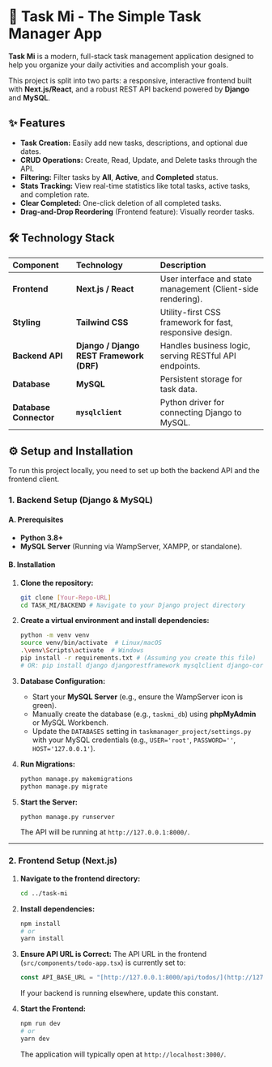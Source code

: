 
# 🚀 Task Mi - The Simple Task Manager App

**Task Mi** is a modern, full-stack task management application designed to help you organize your daily activities and accomplish your goals.

This project is split into two parts: a responsive, interactive frontend built with **Next.js/React**, and a robust REST API backend powered by **Django** and **MySQL**.

## ✨ Features

* **Task Creation:** Easily add new tasks, descriptions, and optional due dates.
* **CRUD Operations:** Create, Read, Update, and Delete tasks through the API.
* **Filtering:** Filter tasks by **All**, **Active**, and **Completed** status.
* **Stats Tracking:** View real-time statistics like total tasks, active tasks, and completion rate.
* **Clear Completed:** One-click deletion of all completed tasks.
* **Drag-and-Drop Reordering** (Frontend feature): Visually reorder tasks.

## 🛠️ Technology Stack

| Component | Technology | Description |
| :--- | :--- | :--- |
| **Frontend** | **Next.js / React** | User interface and state management (Client-side rendering). |
| **Styling** | **Tailwind CSS** | Utility-first CSS framework for fast, responsive design. |
| **Backend API** | **Django / Django REST Framework (DRF)** | Handles business logic, serving RESTful API endpoints. |
| **Database** | **MySQL** | Persistent storage for task data. |
| **Database Connector** | **`mysqlclient`** | Python driver for connecting Django to MySQL. |

## ⚙️ Setup and Installation

To run this project locally, you need to set up both the backend API and the frontend client.

### 1. Backend Setup (Django & MySQL)

#### A. Prerequisites

* **Python 3.8+**
* **MySQL Server** (Running via WampServer, XAMPP, or standalone).

#### B. Installation

1.  **Clone the repository:**
    ```bash
    git clone [Your-Repo-URL]
    cd TASK_MI/BACKEND # Navigate to your Django project directory
    ```

2.  **Create a virtual environment and install dependencies:**
    ```bash
    python -m venv venv
    source venv/bin/activate  # Linux/macOS
    .\venv\Scripts\activate  # Windows
    pip install -r requirements.txt # (Assuming you create this file)
    # OR: pip install django djangorestframework mysqlclient django-cors-headers
    ```

3.  **Database Configuration:**
    * Start your **MySQL Server** (e.g., ensure the WampServer icon is green).
    * Manually create the database (e.g., `taskmi_db`) using **phpMyAdmin** or MySQL Workbench.
    * Update the `DATABASES` setting in `taskmanager_project/settings.py` with your MySQL credentials (e.g., `USER='root'`, `PASSWORD=''`, `HOST='127.0.0.1'`).

4.  **Run Migrations:**
    ```bash
    python manage.py makemigrations
    python manage.py migrate
    ```

5.  **Start the Server:**
    ```bash
    python manage.py runserver
    ```
    The API will be running at `http://127.0.0.1:8000/`.

---

### 2. Frontend Setup (Next.js)

1.  **Navigate to the frontend directory:**
    ```bash
    cd ../task-mi 
    ```

2.  **Install dependencies:**
    ```bash
    npm install
    # or
    yarn install
    ```

3.  **Ensure API URL is Correct:**
    The API URL in the frontend (`src/components/todo-app.tsx`) is currently set to:
    ```typescript
    const API_BASE_URL = "[http://127.0.0.1:8000/api/todos/](http://127.0.0.1:8000/api/todos/)";
    ```
    If your backend is running elsewhere, update this constant.

4.  **Start the Frontend:**
    ```bash
    npm run dev
    # or
    yarn dev
    ```
    The application will typically open at `http://localhost:3000/`.



